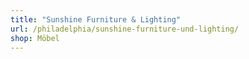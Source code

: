 ```yaml
---
title: "Sunshine Furniture & Lighting"
url: /philadelphia/sunshine-furniture-und-lighting/
shop: Möbel
---
```

